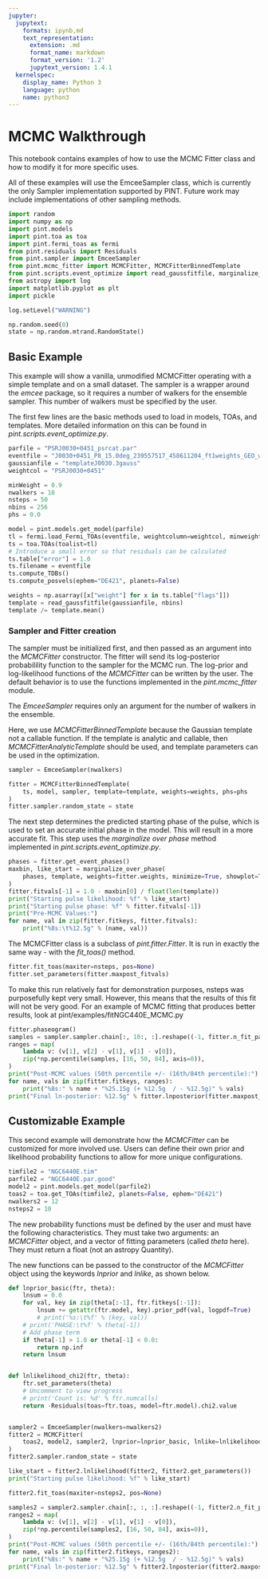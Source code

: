```yaml
---
jupyter:
  jupytext:
    formats: ipynb,md
    text_representation:
      extension: .md
      format_name: markdown
      format_version: '1.2'
      jupytext_version: 1.4.1
  kernelspec:
    display_name: Python 3
    language: python
    name: python3
---
```


# MCMC Walkthrough


This notebook contains examples of how to use the MCMC Fitter class and how to modify it for more specific uses.

All of these examples will use the EmceeSampler class, which is currently the only Sampler implementation supported by PINT. Future work may include implementations of other sampling methods.

```python
import random
import numpy as np
import pint.models
import pint.toa as toa
import pint.fermi_toas as fermi
from pint.residuals import Residuals
from pint.sampler import EmceeSampler
from pint.mcmc_fitter import MCMCFitter, MCMCFitterBinnedTemplate
from pint.scripts.event_optimize import read_gaussfitfile, marginalize_over_phase
from astropy import log
import matplotlib.pyplot as plt
import pickle
```

```python
log.setLevel("WARNING")
```

```python
np.random.seed(0)
state = np.random.mtrand.RandomState()
```

## Basic Example

This example will show a vanilla, unmodified MCMCFitter operating with a simple template and on a small dataset. The sampler is a wrapper around the *emcee* package, so it requires a number of walkers for the ensemble sampler. This number of walkers must be specified by the user.

The first few lines are the basic methods used to load in models, TOAs, and templates. More detailed information on this can be found in *pint.scripts.event_optimize.py*.

```python
parfile = "PSRJ0030+0451_psrcat.par"
eventfile = "J0030+0451_P8_15.0deg_239557517_458611204_ft1weights_GEO_wt.gt.0.4.fits"
gaussianfile = "templateJ0030.3gauss"
weightcol = "PSRJ0030+0451"
```

```python
minWeight = 0.9
nwalkers = 10
nsteps = 50
nbins = 256
phs = 0.0
```

```python
model = pint.models.get_model(parfile)
tl = fermi.load_Fermi_TOAs(eventfile, weightcolumn=weightcol, minweight=minWeight)
ts = toa.TOAs(toalist=tl)
# Introduce a small error so that residuals can be calculated
ts.table["error"] = 1.0
ts.filename = eventfile
ts.compute_TDBs()
ts.compute_posvels(ephem="DE421", planets=False)
```

```python
weights = np.asarray([x["weight"] for x in ts.table["flags"]])
template = read_gaussfitfile(gaussianfile, nbins)
template /= template.mean()
```

### Sampler and Fitter creation

The sampler must be initialized first, and then passed as an argument into the *MCMCFitter* constructor. The fitter will send its log-posterior probabilility function to the sampler for the MCMC run. The log-prior and log-likelihood functions of the *MCMCFitter* can be written by the user. The default behavior is to use the functions implemented in the *pint.mcmc_fitter* module.

The *EmceeSampler* requires only an argument for the number of walkers in the ensemble.

Here, we use *MCMCFitterBinnedTemplate* because the Gaussian template not a callable function. If the template is analytic and callable, then *MCMCFitterAnalyticTemplate* should be used, and template parameters can be used in the optimization.

```python
sampler = EmceeSampler(nwalkers)
```

```python
fitter = MCMCFitterBinnedTemplate(
    ts, model, sampler, template=template, weights=weights, phs=phs
)
fitter.sampler.random_state = state
```

The next step determines the predicted starting phase of the pulse, which is used to set an accurate initial phase in the model. This will result in a more accurate fit. This step uses the *marginalize over phase* method implemented in *pint.scripts.event_optimize.py*.

```python
phases = fitter.get_event_phases()
maxbin, like_start = marginalize_over_phase(
    phases, template, weights=fitter.weights, minimize=True, showplot=True
)
fitter.fitvals[-1] = 1.0 - maxbin[0] / float(len(template))
print("Starting pulse likelihood: %f" % like_start)
print("Starting pulse phase: %f" % fitter.fitvals[-1])
print("Pre-MCMC Values:")
for name, val in zip(fitter.fitkeys, fitter.fitvals):
    print("%8s:\t%12.5g" % (name, val))
```

The MCMCFitter class is a subclass of *pint.fitter.Fitter*. It is run in exactly the same way - with the *fit_toas()* method.

```python
fitter.fit_toas(maxiter=nsteps, pos=None)
fitter.set_parameters(fitter.maxpost_fitvals)
```

To make this run relatively fast for demonstration purposes, nsteps was purposefully kept very small. However, this means that the results of this fit will not be very good. For an example of MCMC fitting that produces better results, look at pint/examples/fitNGC440E_MCMC.py

```python
fitter.phaseogram()
samples = sampler.sampler.chain[:, 10:, :].reshape((-1, fitter.n_fit_params))
ranges = map(
    lambda v: (v[1], v[2] - v[1], v[1] - v[0]),
    zip(*np.percentile(samples, [16, 50, 84], axis=0)),
)
print("Post-MCMC values (50th percentile +/- (16th/84th percentile):")
for name, vals in zip(fitter.fitkeys, ranges):
    print("%8s:" % name + "%25.15g (+ %12.5g  / - %12.5g)" % vals)
print("Final ln-posterior: %12.5g" % fitter.lnposterior(fitter.maxpost_fitvals))
```

## Customizable Example

This second example will demonstrate how the *MCMCFitter* can be customized  for more involved use. Users can define their own prior and likelihood probability functions to allow for more unique configurations.

```python
timfile2 = "NGC6440E.tim"
parfile2 = "NGC6440E.par.good"
model2 = pint.models.get_model(parfile2)
toas2 = toa.get_TOAs(timfile2, planets=False, ephem="DE421")
nwalkers2 = 12
nsteps2 = 10
```

The new probability functions must be defined by the user and must have the following characteristics. They must take two arguments: an *MCMCFitter* object, and a vector of fitting parameters (called *theta* here). They must return a float (not an astropy Quantity).

The new functions can be passed to the constructor of the *MCMCFitter* object using the keywords *lnprior* and *lnlike*, as shown below.

```python
def lnprior_basic(ftr, theta):
    lnsum = 0.0
    for val, key in zip(theta[:-1], ftr.fitkeys[:-1]):
        lnsum += getattr(ftr.model, key).prior_pdf(val, logpdf=True)
        # print('%s:\t%f' % (key, val))
    # print('PHASE:\t%f' % theta[-1])
    # Add phase term
    if theta[-1] > 1.0 or theta[-1] < 0.0:
        return np.inf
    return lnsum


def lnlikelihood_chi2(ftr, theta):
    ftr.set_parameters(theta)
    # Uncomment to view progress
    # print('Count is: %d' % ftr.numcalls)
    return -Residuals(toas=ftr.toas, model=ftr.model).chi2.value


sampler2 = EmceeSampler(nwalkers=nwalkers2)
fitter2 = MCMCFitter(
    toas2, model2, sampler2, lnprior=lnprior_basic, lnlike=lnlikelihood_chi2
)
fitter2.sampler.random_state = state
```

```python
like_start = fitter2.lnlikelihood(fitter2, fitter2.get_parameters())
print("Starting pulse likelihood: %f" % like_start)
```

```python
fitter2.fit_toas(maxiter=nsteps2, pos=None)
```

```python
samples2 = sampler2.sampler.chain[:, :, :].reshape((-1, fitter2.n_fit_params))
ranges2 = map(
    lambda v: (v[1], v[2] - v[1], v[1] - v[0]),
    zip(*np.percentile(samples2, [16, 50, 84], axis=0)),
)
print("Post-MCMC values (50th percentile +/- (16th/84th percentile):")
for name, vals in zip(fitter2.fitkeys, ranges2):
    print("%8s:" % name + "%25.15g (+ %12.5g  / - %12.5g)" % vals)
print("Final ln-posterior: %12.5g" % fitter2.lnposterior(fitter2.maxpost_fitvals))
```
